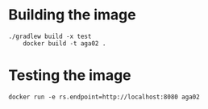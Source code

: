 # Building the image

    ./gradlew build -x test
        docker build -t aga02 .

# Testing the image

    docker run -e rs.endpoint=http://localhost:8080 aga02
